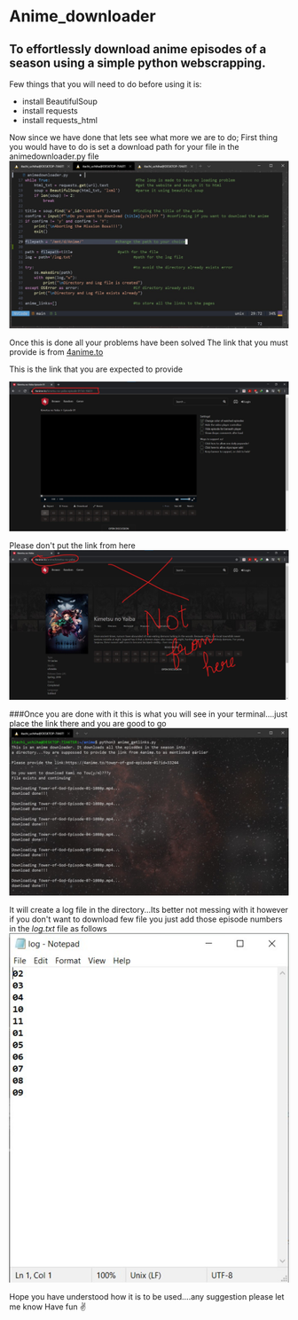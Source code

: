 # Anime_downloader

## To effortlessly download anime episodes of a season using a simple python webscrapping.

Few things that you will need to do before using it is:

- install BeautifulSoup
- install requests
- install requests_html

Now since we have done that lets see what more we are to do;
First thing you would have to do is set a download path for your file in the animedownloader.py file
![alt text](https://github.com/Athul-das7/Anime_downloader/blob/main/Annotation%202020-12-16%20135837.jpg "Change path as your choice")

Once this is done all your problems have been solved
The link that you must provide is from [4anime.to](https://4anime.to/)

This is the link that you are expected to provide

![alt text](https://github.com/Athul-das7/Anime_downloader/blob/main/settings.jpg "Correct link")

Please don't put the link from here
![alt text](https://github.com/Athul-das7/Anime_downloader/blob/main/Annotation%202020-12-16%20132908.jpg "wrong link")

###Once you are done with it this is what you will see in your terminal....just place the link there and you are good to go
![alt text](https://github.com/Athul-das7/Anime_downloader/blob/main/itsworking.jpg "End result")

It will create a log file in the directory...Its better not messing with it however if you don't want to download few file you just add those episode numbers in the _log.txt_ file as follows
![alt text](https://github.com/Athul-das7/Anime_downloader/blob/main/Annotation%202020-12-16%20141813.jpg "Log file")

Hope you have understood how it is to be used....any suggestion please let me know
Have fun ✌
